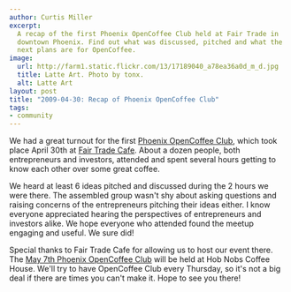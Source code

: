 ```yaml
--- 
author: Curtis Miller
excerpt:
  A recap of the first Phoenix OpenCoffee Club held at Fair Trade in
  downtown Phoenix. Find out what was discussed, pitched and what the
  next plans are for OpenCoffee.
image:
  url: http://farm1.static.flickr.com/13/17189040_a78ea36a0d_m_d.jpg
  title: Latte Art. Photo by tonx.
  alt: Latte Art
layout: post
title: "2009-04-30: Recap of Phoenix OpenCoffee Club"
tags: 
- community
---
```


We had a great turnout for the first [Phoenix OpenCoffee Club](http://flatterline.com/index.php/2009/04/24/phoenix-opencoffee-club/), which took place April 30th at [Fair Trade Cafe](http://www.azfairtrade.com/cafe/). About a dozen people, both entrepreneurs and investors, attended and spent several hours getting to know each other over some great coffee.

We heard at least 6 ideas pitched and discussed during the 2 hours we were there. The assembled group wasn't shy about asking questions and raising concerns of the entrepreneurs pitching their ideas either. I know everyone appreciated hearing the perspectives of entrepreneurs and investors alike. We hope everyone who attended found the meetup engaging and useful. We sure did!

Special thanks to Fair Trade Cafe for allowing us to host our event there. The [May 7th Phoenix OpenCoffee Club](http://upcoming.yahoo.com/event/2561649/) will be held at Hob Nobs Coffee House. We'll try to have OpenCoffee Club every Thursday, so it's not a big deal if there are times you can't make it. Hope to see you there!
